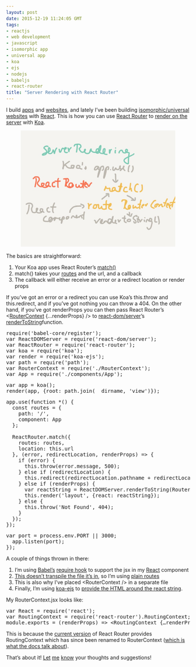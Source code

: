 ```yaml
---
layout: post
date: 2015-12-19 11:24:05 GMT
tags:
- reactjs
- web development
- javascript
- isomorphic app
- universal app
- koa
- ejs
- nodejs
- babeljs
- react-router
title: "Server Rendering with React Router"
---
```

<p>I build <a href="http://arpith.co/post/135409935907/universal-links-in-react-native">apps</a> and <a href="http://arpith.co/post/133345400442/a-double-page-app">websites</a>, and lately I&rsquo;ve been building <a href="http://arpith.co/post/133415247167/isomorphic-react-in-three-simple-steps">isomorphic/universal websites</a> with <a href="https://facebook.github.io/react/">React</a>. This is how you can use <a href="https://github.com/rackt/react-router">React Router</a> to <a href="https://github.com/rackt/react-router/blob/master/docs/guides/advanced/ServerRendering.md">render on the server</a> with <a href="http://koajs.com/">Koa</a>.</p><figure data-orig-width="540" data-orig-height="405" class="tmblr-full" data-orig-src="/images/a8101001186c985237e5e8d09a5b288494669b52266f26fcf72278276f1db3a0.jpg"><img src="/images/2ef021fd89a6fbf41565610ce03cfe83e57c5629bcd2176544b09bb15cbcbfca.jpg" data-orig-width="540" data-orig-height="405" data-orig-src="/images/a8101001186c985237e5e8d09a5b288494669b52266f26fcf72278276f1db3a0.jpg"></figure><p>The basics are straightforward:</p><ol><li>Your Koa app uses React Router&rsquo;s <a href="https://github.com/rackt/react-router/blob/master/docs/API.md#match-routes-location-options--cb">match()</a></li><li>match() takes your <a href="https://github.com/rackt/react-router/blob/0193e81bd220cbdddddeb4161af675ad6db99d57/docs/API.md#route">routes</a> and the url, and a callback</li><li>The callback will either receive an error or a redirect location or render props</li></ol><p>If you&rsquo;ve got an error or a redirect you can use Koa&rsquo;s this.throw and this.redirect, and if you&rsquo;ve got nothing you can throw a 404. On the other hand, if you&rsquo;ve got renderProps you can then pass React Router&rsquo;s &lt;<a href="https://github.com/rackt/react-router/blob/0193e81bd220cbdddddeb4161af675ad6db99d57/docs/API.md#routercontext">RouterContext</a> {&hellip;renderProps} /&gt; to <a href="https://facebook.github.io/react/docs/top-level-api.html#reactdomserver">react-dom/server</a>&rsquo;s <a href="https://facebook.github.io/react/docs/top-level-api.html#reactdomserver.rendertostring">renderToString</a>function.</p><pre>require('babel-core/register');<br>var ReactDOMServer = require('react-dom/server');<br>var ReactRouter = require('react-router');<br>var koa = require('koa');<br>var render = require('koa-ejs');<br>var path = require('path');<br>var RouterContext = require('./RouterContext');<br>var App = require('./components/App');</pre><pre>var app = koa();<br>render(app, {root: path.join(__dirname, 'view')});</pre><pre>app.use(function *() {<br> &nbsp;const routes = {<br> &nbsp; &nbsp;path: '/',<br> &nbsp; &nbsp;component: App<br> &nbsp;};<br><br> &nbsp;ReactRouter.match({<br> &nbsp; &nbsp;routes: routes,<br> &nbsp; &nbsp;location: this.url<br> &nbsp;}, (error, redirectLocation, renderProps) =&gt; {<br> &nbsp; &nbsp;if (error) {<br> &nbsp; &nbsp; &nbsp;this.throw(error.message, 500);<br> &nbsp; &nbsp;} else if (redirectLocation) {<br> &nbsp; &nbsp; &nbsp;this.redirect(redirectLocation.pathname + redirectLocation.search);<br> &nbsp; &nbsp;} else if (renderProps) {<br> &nbsp; &nbsp; &nbsp;var reactString = ReactDOMServer.renderToString(RouterContext(renderProps));<br> &nbsp; &nbsp; &nbsp;this.render('layout', {react: reactString});<br> &nbsp; &nbsp;} else {<br> &nbsp; &nbsp; &nbsp;this.throw('Not Found', 404);<br> &nbsp; &nbsp;}<br> &nbsp;});<br>});</pre><pre>var port = process.env.PORT || 3000;<br> &nbsp;app.listen(port);<br>});</pre><p>A couple of things thrown in there:<br></p><ol><li>I&rsquo;m using <a href="https://babeljs.io/">Babel&rsquo;s</a> <a href="https://babeljs.io/docs/usage/require/">require hook</a> to support the jsx in my <a href="https://facebook.github.io/react/">React</a> component</li><li><a href="http://stackoverflow.com/a/29425761">This doesn&rsquo;t transpile the file it&rsquo;s in</a>, so I&rsquo;m using <a href="https://github.com/rackt/react-router/blob/master/docs/API.md#plainroute">plain routes</a></li><li>This is also why I&rsquo;ve placed &lt;RouterContext /&gt; in a separate file</li><li>Finally, I&rsquo;m using <a href="https://www.npmjs.com/package/koa-ejs">koa-ejs</a> to <a href="http://arpith.co/post/134265953082/server-side-react-ejs">provide the HTML around the react string</a>.</li></ol><p>My RouterContext.jsx looks like:</p><pre>var React = require('react');<br>var RoutingContext = require('react-router').RoutingContext;<br>module.exports = (renderProps) =&gt; &lt;RoutingContext {&hellip;renderProps} /&gt;;</pre><p>This is because the <a href="https://github.com/rackt/react-router/releases/tag/v1.0.2">current version</a> of React Router provides RoutingContext which has since been renamed to RouterContext (<a href="https://github.com/rackt/react-router/issues/2713">which is what the docs talk about</a>).</p><p>That&rsquo;s about it! <a href="http://twitter.com/arpith">Let</a> <a href="http://arpith.co/">me</a> <a href="http://medium.com/@arpith">know</a> your thoughts and suggestions!</p>